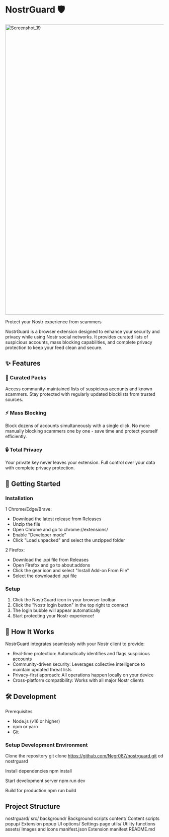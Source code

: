 # NostrGuard 🛡️

<img width="1590" height="922" alt="Screenshot_19" src="https://github.com/user-attachments/assets/327560ac-4cc2-4dd7-96b8-398d7c3998ad" />

Protect your Nostr experience from scammers

NostrGuard is a browser extension designed to enhance your security and privacy while using Nostr social networks. It provides curated lists of suspicious accounts, mass blocking capabilities, and complete privacy protection to keep your feed clean and secure.
## ✨ Features
### 🎯 Curated Packs
Access community-maintained lists of suspicious accounts and known scammers. Stay protected with regularly updated blocklists from trusted sources.
### ⚡ Mass Blocking
Block dozens of accounts simultaneously with a single click. No more manually blocking scammers one by one - save time and protect yourself efficiently.
### 🔒 Total Privacy
Your private key never leaves your extension. Full control over your data with complete privacy protection.
## 🚀 Getting Started
### Installation

1 Chrome/Edge/Brave:

- Download the latest release from Releases
- Unzip the file
- Open Chrome and go to chrome://extensions/
- Enable "Developer mode"
- Click "Load unpacked" and select the unzipped folder


2 Firefox:

- Download the .xpi file from Releases
- Open Firefox and go to about:addons
- Click the gear icon and select "Install Add-on From File"
- Select the downloaded .xpi file



### Setup

1. Click the NostrGuard icon in your browser toolbar
2. Click the "Nostr login button" in the top right to connect
3. The login bubble will appear automatically
4. Start protecting your Nostr experience!

## 📱 How It Works
NostrGuard integrates seamlessly with your Nostr client to provide:

- Real-time protection: Automatically identifies and flags suspicious accounts
- Community-driven security: Leverages collective intelligence to maintain updated threat lists
- Privacy-first approach: All operations happen locally on your device
- Cross-platform compatibility: Works with all major Nostr clients

## 🛠️ Development
Prerequisites

- Node.js (v16 or higher)
- npm or yarn
- Git

### Setup Development Environment
Clone the repository
git clone https://github.com/Negr087/nostrguard.git
cd nostrguard

Install dependencies
npm install

Start development server
npm run dev

Build for production
npm run build

## Project Structure
nostrguard/
    src/
        background/      Background scripts
        content/         Content scripts
        popup/           Extension popup UI
        options/         Settings page
        utils/           Utility functions
    assets/              Images and icons
    manifest.json        Extension manifest
    README.md
